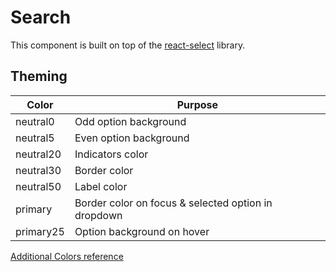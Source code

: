# Search

This component is built on top of the [react-select][1] library.

## Theming

| Color     | Purpose                                             |
| --------- | --------------------------------------------------- |
| neutral0  | Odd option background                               |
| neutral5  | Even option background                              |
| neutral20 | Indicators color                                    |
| neutral30 | Border color                                        |
| neutral50 | Label color                                         |
| primary   | Border color on focus & selected option in dropdown |
| primary25 | Option background on hover                          |

[Additional Colors reference][2]

[1]: https://react-select.com/
[2]: https://github.com/JedWatson/react-select/issues/3692#issuecomment-523425096
